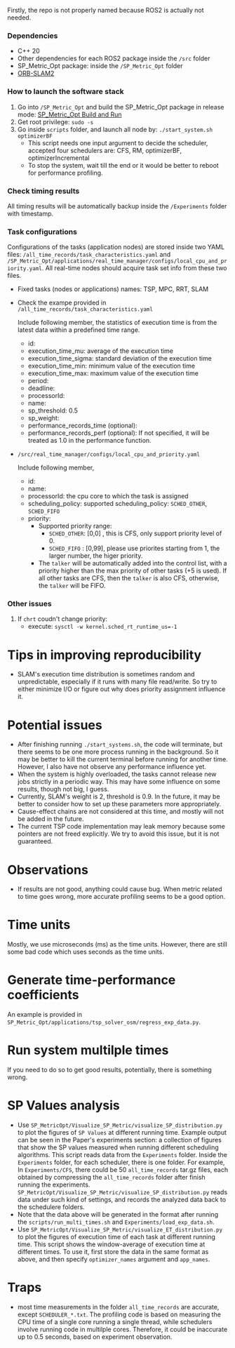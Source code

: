 Firstly, the repo is not properly named because ROS2 is actually not needed.

### Dependencies
- C++ 20
- Other dependencies for each ROS2 package inside the `/src` folder
- SP_Metric_Opt package: inside the `/SP_Metric_Opt` folder
- [ORB-SLAM2](https://github.com/zephyr06/ORB_SLAM2)

### How to launch the software stack
1. Go into `/SP_Metric_Opt` and build the SP_Metric_Opt package in release mode: [SP_Metric_Opt Build and Run](https://github.com/zephyr06/ROS2-SP-APPs/tree/main/SP_Metric_Opt#build-and-run)
1. Get root privilege: `sudo -s`
1. Go inside `scripts` folder, and launch all node by: `./start_system.sh optimizerBF`
    - This script needs one input argument to decide the scheduler, accepted four schedulers are: CFS, RM, optimizerBF, optimizerIncremental
    - To stop the system, wait till the end or it would be better to reboot for performance profiling.

### Check timing results
All timing results will be automatically backup inside the `/Experiments` folder with timestamp.

### Task configurations
Configurations of the tasks (application nodes) are stored inside two YAML files: `/all_time_records/task_characteristics.yaml` and `/SP_Metric_Opt/applications/real_time_manager/configs/local_cpu_and_priority.yaml`. All real-time nodes should acquire task set info from these two files. 

- Fixed tasks (nodes or applications) names: TSP, MPC, RRT, SLAM
- Check the exampe provided in `/all_time_records/task_characteristics.yaml`

    Include following member, the statistics of execution time is from the latest data within a predefined time range.
    - id:
    - execution_time_mu: average of the execution time
    - execution_time_sigma: standard deviation of the execution time
    - execution_time_min: minimum value of the execution time
    - execution_time_max: maximum value of the execution time
    - period:
    - deadline:
    - processorId:
    - name:
    - sp_threshold: 0.5
    - sp_weight: 
    - performance_records_time (optional): 
    - performance_records_perf (optional): If not specified, it will be treated as 1.0 in the performance function.

- `/src/real_time_manager/configs/local_cpu_and_priority.yaml`

    Include following member, 
    - id:
    - name:
    - processorId: the cpu core to which the task is assigned
    - scheduling_policy: supported scheduling_policy: `SCHED_OTHER`, `SCHED_FIFO`
    - priority: 
        - Supported priority range:
            - `SCHED_OTHER`: [0,0] , this is CFS, only support priority level of 0.
            - `SCHED_FIFO` : [0,99], please use priorites starting from 1, the larger number, the higer priority.
        - The `talker` will be automatically added into the control list, with a priority higher than the max priority of other tasks (+5 is used). If all other tasks are CFS, then the `talker` is also CFS, otherwise, the `talker` will be FIFO.

### Other issues

1. If `chrt` coudn't change priority:
    - execute: `sysctl -w kernel.sched_rt_runtime_us=-1`

# Tips in improving reproducibility
- SLAM's execution time distribution is sometimes random and unpredictable, especially if it runs with many file read/write. So try to either minimize I/O or figure out why does priority assignment influence it.

# Potential issues
- After finishing running `./start_systems.sh`, the code will terminate, but there seems to be one more process running in the background. So it may be better to kill the current terminal before running for another time. However, I also have not observe any performance influence yet.
- When the system is highly overloaded, the tasks cannot release new jobs strictly in a periodic way. This may have some influence on some results, though not big, I guess.
- Currently, SLAM's weight is 2, threshold is 0.9. In the future, it may be better to consider how to set up these parameters more appropriately.
- Cause-effect chains are not considered at this time, and mostly will not be added in the future.
- The current TSP code implementation may leak memory because some pointers are not freed explicitly. We try to avoid this issue, but it is not guaranteed.

# Observations
- If results are not good, anything could cause bug. When metric related to time goes wrong, more accurate profiling seems to be a good option.

# Time units
Mostly, we use microseconds (ms) as the time units. However, there are still some bad code which uses seconds as the time units.

# Generate time-performance coefficients
An example is provided in `SP_Metric_Opt/applications/tsp_solver_osm/regress_exp_data.py`.

# Run system multilple times
If you need to do so to get good results, potentially, there is something wrong. 

# SP Values analysis
- Use `SP_MetricOpt/Visualize_SP_Metric/visualize_SP_distribution.py` to plot the figures of `SP Values` at different running time. Example output can be seen in the Paper's experiments section: a collection of figures that show the SP values measured when running different scheduling algorithms. This script reads data from the `Experiments` folder. Inside the `Experiments` folder, for each scheduler, there is one folder. For example, In `Experiments/CFS`, there could be 50 `all_time_records` tar.gz files, each obtained by compressing the `all_time_records` folder after finish running the experiments. `SP_MetricOpt/Visualize_SP_Metric/visualize_SP_distribution.py` reads data under such kind of settings, and records the analyzed data back to the schedulere folders.
- Note that the data above will be generated in the format after running the `scripts/run_multi_times.sh` and `Experiments/load_exp_data.sh`. 
- Use `SP_MetricOpt/Visualize_SP_Metric/visualize_ET_distribution.py` to plot the figures of execution time of each task at different running time. This script shows the window-average of execution time at different times. To use it, first store the data in the same format as above, and then specify `optimizer_names` argument and `app_names`.

# Traps
- most time measurements in the folder `all_time_records` are accurate, except `SCHEDULER_*.txt`. The profiling code is based on measuring the CPU time of a single core running a single thread, while schedulers involve running code in multilple cores. Therefore, it could be inaccurate up to 0.5 seconds, based on experiment observation.
